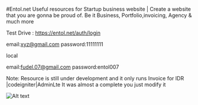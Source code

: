 #Entol.net 
Useful resources for Startup business website  | Create a website that you are gonna be proud of. Be it Business, Portfolio,invoicing, Agency & much more  

Test Drive : https://entol.net/auth/login

email:xyz@gmail.com
password:11111111

local

email:fudel.07@gmail.com
password:entol007

Note: Resource is still under development and it only runs Invoice for IDR |codeigniter|AdminLte
It was almost a complete you just modify it

![Alt text](https://entol.net/uploads/2vctys2irfwgcks084.jpg "Dashboard Screenshoot")



